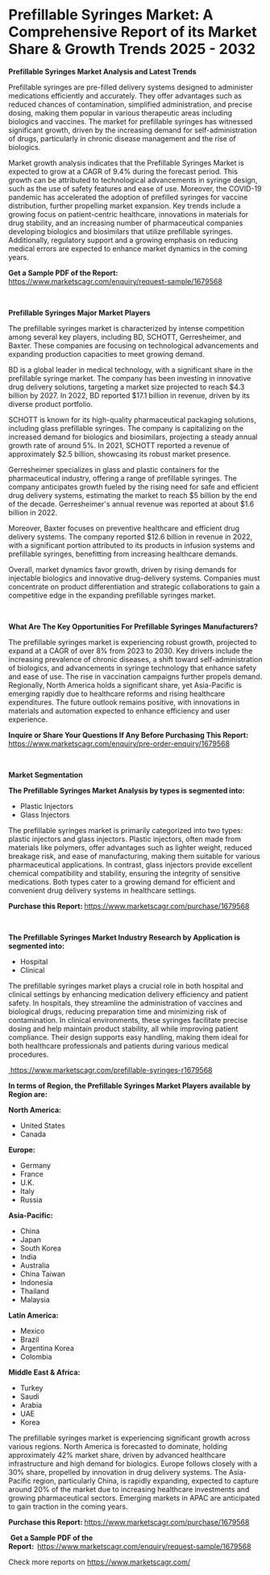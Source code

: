 <p><h1>Prefillable Syringes Market: A Comprehensive Report of its Market Share & Growth Trends 2025 - 2032</h1></p><p><strong>Prefillable Syringes Market Analysis and Latest Trends</strong></p>
<p><p>Prefillable syringes are pre-filled delivery systems designed to administer medications efficiently and accurately. They offer advantages such as reduced chances of contamination, simplified administration, and precise dosing, making them popular in various therapeutic areas including biologics and vaccines. The market for prefillable syringes has witnessed significant growth, driven by the increasing demand for self-administration of drugs, particularly in chronic disease management and the rise of biologics.</p><p>Market growth analysis indicates that the Prefillable Syringes Market is expected to grow at a CAGR of 9.4% during the forecast period. This growth can be attributed to technological advancements in syringe design, such as the use of safety features and ease of use. Moreover, the COVID-19 pandemic has accelerated the adoption of prefilled syringes for vaccine distribution, further propelling market expansion. Key trends include a growing focus on patient-centric healthcare, innovations in materials for drug stability, and an increasing number of pharmaceutical companies developing biologics and biosimilars that utilize prefillable syringes. Additionally, regulatory support and a growing emphasis on reducing medical errors are expected to enhance market dynamics in the coming years.</p></p>
<p><strong>Get a Sample PDF of the Report:&nbsp;</strong> <a href="https://www.marketscagr.com/enquiry/request-sample/1679568?utm_campaign=2840&utm_medium=2&utm_source=Github&utm_content=ia&utm_term=03032025&utm_id=prefillable-syringes">https://www.marketscagr.com/enquiry/request-sample/1679568</a></p>
<p>&nbsp;</p>
<p><strong>Prefillable Syringes Major Market Players</strong></p>
<p><p>The prefillable syringes market is characterized by intense competition among several key players, including BD, SCHOTT, Gerresheimer, and Baxter. These companies are focusing on technological advancements and expanding production capacities to meet growing demand.</p><p>BD is a global leader in medical technology, with a significant share in the prefillable syringe market. The company has been investing in innovative drug delivery solutions, targeting a market size projected to reach $4.3 billion by 2027. In 2022, BD reported $17.1 billion in revenue, driven by its diverse product portfolio.</p><p>SCHOTT is known for its high-quality pharmaceutical packaging solutions, including glass prefillable syringes. The company is capitalizing on the increased demand for biologics and biosimilars, projecting a steady annual growth rate of around 5%. In 2021, SCHOTT reported a revenue of approximately $2.5 billion, showcasing its robust market presence.</p><p>Gerresheimer specializes in glass and plastic containers for the pharmaceutical industry, offering a range of prefillable syringes. The company anticipates growth fueled by the rising need for safe and efficient drug delivery systems, estimating the market to reach $5 billion by the end of the decade. Gerresheimer's annual revenue was reported at about $1.6 billion in 2022.</p><p>Moreover, Baxter focuses on preventive healthcare and efficient drug delivery systems. The company reported $12.6 billion in revenue in 2022, with a significant portion attributed to its products in infusion systems and prefillable syringes, benefitting from increasing healthcare demands.</p><p>Overall, market dynamics favor growth, driven by rising demands for injectable biologics and innovative drug-delivery systems. Companies must concentrate on product differentiation and strategic collaborations to gain a competitive edge in the expanding prefillable syringes market.</p></p>
<p>&nbsp;</p>
<p><strong>What Are The Key Opportunities For Prefillable Syringes Manufacturers?</strong></p>
<p><p>The prefillable syringes market is experiencing robust growth, projected to expand at a CAGR of over 8% from 2023 to 2030. Key drivers include the increasing prevalence of chronic diseases, a shift toward self-administration of biologics, and advancements in syringe technology that enhance safety and ease of use. The rise in vaccination campaigns further propels demand. Regionally, North America holds a significant share, yet Asia-Pacific is emerging rapidly due to healthcare reforms and rising healthcare expenditures. The future outlook remains positive, with innovations in materials and automation expected to enhance efficiency and user experience.</p></p>
<p><strong>Inquire or Share Your Questions If Any Before Purchasing This Report:</strong> <a href="https://www.marketscagr.com/enquiry/pre-order-enquiry/1679568?utm_campaign=2840&utm_medium=2&utm_source=Github&utm_content=ia&utm_term=03032025&utm_id=prefillable-syringes">https://www.marketscagr.com/enquiry/pre-order-enquiry/1679568</a></p>
<p>&nbsp;</p>
<p><strong>Market Segmentation</strong></p>
<p><strong>The Prefillable Syringes Market Analysis by types is segmented into:</strong></p>
<p><ul><li>Plastic Injectors</li><li>Glass Injectors</li></ul></p>
<p><p>The prefillable syringes market is primarily categorized into two types: plastic injectors and glass injectors. Plastic injectors, often made from materials like polymers, offer advantages such as lighter weight, reduced breakage risk, and ease of manufacturing, making them suitable for various pharmaceutical applications. In contrast, glass injectors provide excellent chemical compatibility and stability, ensuring the integrity of sensitive medications. Both types cater to a growing demand for efficient and convenient drug delivery systems in healthcare settings.</p></p>
<p><strong>Purchase this Report:&nbsp;</strong><a href="https://www.marketscagr.com/purchase/1679568?utm_campaign=2840&utm_medium=2&utm_source=Github&utm_content=ia&utm_term=03032025&utm_id=prefillable-syringes">https://www.marketscagr.com/purchase/1679568</a></p>
<p>&nbsp;</p>
<p><strong>The Prefillable Syringes Market Industry Research by Application is segmented into:</strong></p>
<p><ul><li>Hospital</li><li>Clinical</li></ul></p>
<p><p>The prefillable syringes market plays a crucial role in both hospital and clinical settings by enhancing medication delivery efficiency and patient safety. In hospitals, they streamline the administration of vaccines and biological drugs, reducing preparation time and minimizing risk of contamination. In clinical environments, these syringes facilitate precise dosing and help maintain product stability, all while improving patient compliance. Their design supports easy handling, making them ideal for both healthcare professionals and patients during various medical procedures.</p></p>
<p><a href="https://www.marketscagr.com/prefillable-syringes-r1679568?utm_campaign=2840&utm_medium=2&utm_source=Github&utm_content=ia&utm_term=03032025&utm_id=prefillable-syringes">&nbsp;https://www.marketscagr.com/prefillable-syringes-r1679568</a></p>
<p><strong>In terms of Region, the Prefillable Syringes Market Players available by Region are:</strong></p>
<p>
    <p> <strong> North America: </strong>
        <ul>
            <li>United States</li>
            <li>Canada</li>
        </ul>
        </p> 
    <p> <strong> Europe: </strong>
        <ul>
            <li>Germany</li>
            <li>France</li>
            <li>U.K.</li>
            <li>Italy</li>
            <li>Russia</li>
        </ul>
        </p> 
    <p> <strong> Asia-Pacific: </strong>
        <ul>
            <li>China</li>
            <li>Japan</li>
            <li>South Korea</li>
            <li>India</li>
            <li>Australia</li>
            <li>China Taiwan</li>
            <li>Indonesia</li>
            <li>Thailand</li>
            <li>Malaysia</li>
        </ul>
        </p> 
    <p> <strong> Latin America: </strong>
        <ul>
            <li>Mexico</li>
            <li>Brazil</li>
            <li>Argentina Korea</li>
            <li>Colombia</li>
        </ul>
        </p> 
    <p> <strong> Middle East & Africa: </strong>
        <ul>
            <li>Turkey</li>
            <li>Saudi</li>
            <li>Arabia</li>
            <li>UAE</li>
            <li>Korea</li>
        </ul>
    </p>
    </p>
<p><p>The prefillable syringes market is experiencing significant growth across various regions. North America is forecasted to dominate, holding approximately 42% market share, driven by advanced healthcare infrastructure and high demand for biologics. Europe follows closely with a 30% share, propelled by innovation in drug delivery systems. The Asia-Pacific region, particularly China, is rapidly expanding, expected to capture around 20% of the market due to increasing healthcare investments and growing pharmaceutical sectors. Emerging markets in APAC are anticipated to gain traction in the coming years.</p></p>
<p><strong>Purchase this Report: </strong><a href="https://www.marketscagr.com/purchase/1679568?utm_campaign=2840&utm_medium=2&utm_source=Github&utm_content=ia&utm_term=03032025&utm_id=prefillable-syringes">https://www.marketscagr.com/purchase/1679568</a></p>
<p>&nbsp;<strong>Get a Sample PDF of the Report:&nbsp;&nbsp;</strong><a href="https://www.marketscagr.com/enquiry/request-sample/1679568?utm_campaign=2840&utm_medium=2&utm_source=Github&utm_content=ia&utm_term=03032025&utm_id=prefillable-syringes">https://www.marketscagr.com/enquiry/request-sample/1679568</a></p>
<p><strong></strong></p>
<p>Check more reports on <a href="https://www.marketscagr.com/?utm_campaign=2840&utm_medium=2&utm_source=Github&utm_content=ia&utm_term=03032025&utm_id=prefillable-syringes">https://www.marketscagr.com/</a></p>